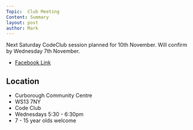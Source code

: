 ```yaml
---
Topic:  Club Meeting
Content: Summary
layout: post
author: Mark
---
```

Next Saturday CodeClub session planned for  10th November. Will confirm by Wednesday 7th November.



* [Facebook Link](https://www.facebook.com/1481985248595237/posts/1773507892776303/)

## Location

* Curborough Community Centre
* WS13 7NY
* Code Club
* Wednesdays 5:30 - 6:30pm
* 7 - 15 year olds welcome

